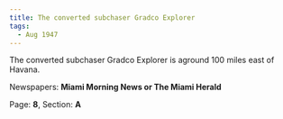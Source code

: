 ```yaml
---  
title: The converted subchaser Gradco Explorer  
tags:  
  - Aug 1947  
---  
```

  
The converted subchaser Gradco Explorer is aground 100 miles east of Havana.  
  
Newspapers: **Miami Morning News or The Miami Herald**  
  
Page: **8**, Section: **A** 
